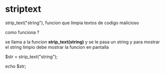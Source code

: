 # striptext
strip_text("string"), funcion que limpia textos de codigo malicioso

como funciona ?
 
se llama a la funcion <strong>strip_text(string)</strong> y se le pasa un string y para mostrar el string limpio debe mostrar 
la funcion en pantalla

$str = strip_text("string");

echo $str;


